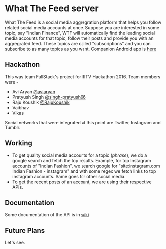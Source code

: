 # What The Feed server

What The Feed is a social media aggregration platform that helps you follow related social media accounts at once. Suppose you are interested in some topic, say "Indian Finance", WTF will automatically find the leading social media accounts for that topic, follow their posts and provide you with an aggregrated feed. These topics are called "subscriptions" and you can subscribe to as many topics as you want. Companion Android app is [here](https://github.com/iiitv/hackathon-fullstack-app)


## Hackathon

This was team FullStack's project for IIITV Hackathon 2016. Team members were - 
* Avi Aryan [@aviaryan](https://github.com/aviaryan)
* Pratyush Singh [@singh-pratyush96](https://github.com/singh-pratyush96)
* Raju Koushik [@RajuKoushik](https://github.com/RajuKoushik)
* Vaibhav
* Vikas

Social networks that were integrated at this point are Twitter, Instagram and Tumblr.


## Working

* To get quality social media accounts for a topic (*phrase*), we do a google search and fetch the top results. Example, for top Instagram accounts of "Indian Fashion", we search google for "site:instagram.com Indian Fashion - instagram" and with some regex we fetch links to top instagram accounts. Same goes for other social media.
* To get the recent posts of an account, we are using their respective APIs. 


## Documentation

Some documentation of the API is in [wiki](https://github.com/iiitv/hackathon-fullstack-server/wiki)


## Future Plans

Let's see.